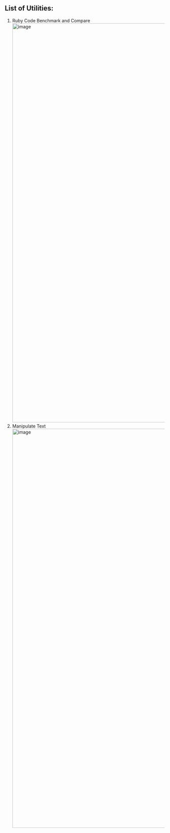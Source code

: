 ## List of Utilities:
1. Ruby Code Benchmark and Compare
   <img width="1258" alt="image" src="https://github.com/user-attachments/assets/5a1bcc25-dbf6-482e-8a15-d686a842d213">
2. Manipulate Text
   <img width="1258" alt="image" src="https://github.com/user-attachments/assets/8dc52641-ca92-4446-8558-3a1c83dcd383">
